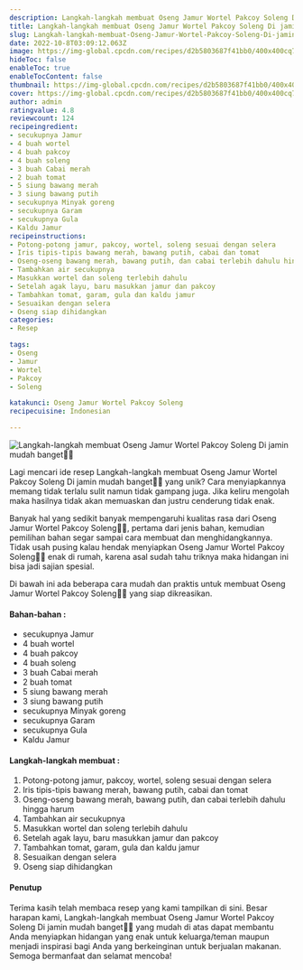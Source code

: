 ```yaml
---
description: Langkah-langkah membuat Oseng Jamur Wortel Pakcoy Soleng Di jamin mudah banget"
title: Langkah-langkah membuat Oseng Jamur Wortel Pakcoy Soleng Di jamin mudah banget
slug: Langkah-langkah-membuat-Oseng-Jamur-Wortel-Pakcoy-Soleng-Di-jamin-mudah-banget
date: 2022-10-8T03:09:12.063Z
image: https://img-global.cpcdn.com/recipes/d2b5803687f41bb0/400x400cq70/photo.jpg
hideToc: false
enableToc: true
enableTocContent: false
thumbnail: https://img-global.cpcdn.com/recipes/d2b5803687f41bb0/400x400cq70/photo.jpg
cover: https://img-global.cpcdn.com/recipes/d2b5803687f41bb0/400x400cq70/photo.jpg
author: admin
ratingvalue: 4.8
reviewcount: 124
recipeingredient:
- secukupnya Jamur
- 4 buah wortel
- 4 buah pakcoy
- 4 buah soleng
- 3 buah Cabai merah
- 2 buah tomat
- 5 siung bawang merah
- 3 siung bawang putih
- secukupnya Minyak goreng
- secukupnya Garam
- secukupnya Gula
- Kaldu Jamur
recipeinstructions:
- Potong-potong jamur, pakcoy, wortel, soleng sesuai dengan selera
- Iris tipis-tipis bawang merah, bawang putih, cabai dan tomat
- Oseng-oseng bawang merah, bawang putih, dan cabai terlebih dahulu hingga harum
- Tambahkan air secukupnya
- Masukkan wortel dan soleng terlebih dahulu
- Setelah agak layu, baru masukkan jamur dan pakcoy
- Tambahkan tomat, garam, gula dan kaldu jamur
- Sesuaikan dengan selera
- Oseng siap dihidangkan
categories:
- Resep

tags:
- Oseng
- Jamur
- Wortel
- Pakcoy
- Soleng

katakunci: Oseng Jamur Wortel Pakcoy Soleng
recipecuisine: Indonesian

---
```


![Langkah-langkah membuat Oseng Jamur Wortel Pakcoy Soleng Di jamin mudah banget👩‍🍳](https://img-global.cpcdn.com/recipes/d2b5803687f41bb0/400x400cq70/photo.jpg)

Lagi mencari ide resep Langkah-langkah membuat Oseng Jamur Wortel Pakcoy Soleng Di jamin mudah banget👩‍🍳 yang unik? Cara menyiapkannya memang tidak terlalu sulit namun tidak gampang juga. Jika keliru mengolah maka hasilnya tidak akan memuaskan dan justru cenderung tidak enak.

Banyak hal yang sedikit banyak mempengaruhi kualitas rasa dari Oseng Jamur Wortel Pakcoy Soleng👩‍🍳, pertama dari jenis bahan, kemudian pemilihan bahan segar sampai cara membuat dan menghidangkannya. Tidak usah pusing kalau hendak menyiapkan Oseng Jamur Wortel Pakcoy Soleng👩‍🍳 enak di rumah, karena asal sudah tahu triknya maka hidangan ini bisa jadi sajian spesial.

Di bawah ini ada beberapa cara mudah dan praktis untuk membuat Oseng Jamur Wortel Pakcoy Soleng👩‍🍳 yang siap dikreasikan.

<!--inarticleads1-->

#### Bahan-bahan :

- secukupnya Jamur
- 4 buah wortel
- 4 buah pakcoy
- 4 buah soleng
- 3 buah Cabai merah
- 2 buah tomat
- 5 siung bawang merah
- 3 siung bawang putih
- secukupnya Minyak goreng
- secukupnya Garam
- secukupnya Gula
- Kaldu Jamur

<!--inarticleads2-->

#### Langkah-langkah membuat :

1. Potong-potong jamur, pakcoy, wortel, soleng sesuai dengan selera
1. Iris tipis-tipis bawang merah, bawang putih, cabai dan tomat
1. Oseng-oseng bawang merah, bawang putih, dan cabai terlebih dahulu hingga harum
1. Tambahkan air secukupnya
1. Masukkan wortel dan soleng terlebih dahulu
1. Setelah agak layu, baru masukkan jamur dan pakcoy
1. Tambahkan tomat, garam, gula dan kaldu jamur
1. Sesuaikan dengan selera
1. Oseng siap dihidangkan

#### Penutup

Terima kasih telah membaca resep yang kami tampilkan di sini. Besar harapan kami, Langkah-langkah membuat Oseng Jamur Wortel Pakcoy Soleng Di jamin mudah banget👩‍🍳 yang mudah di atas dapat membantu Anda menyiapkan hidangan yang enak untuk keluarga/teman maupun menjadi inspirasi bagi Anda yang berkeinginan untuk berjualan makanan. Semoga bermanfaat dan selamat mencoba!